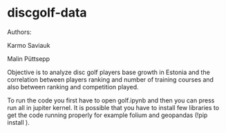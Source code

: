 # discgolf-data
Authors: 

Karmo Saviauk

Malin Püttsepp

Objective is to analyze disc golf players base growth in Estonia and the correlation between players ranking and number of training courses and also between ranking and competition played.

To run the code you first have to open golf.ipynb and then you can press run all in jupiter kernel. It is possible that you have to install few libraries to get the code running properly for example folium and geopandas (!pip install <library>).
